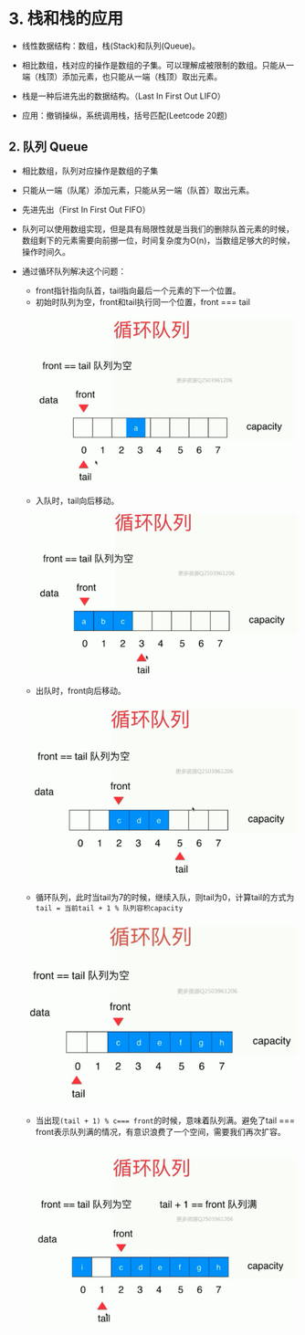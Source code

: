 # 3. 栈和栈的应用

+ 线性数据结构：数组，栈(Stack)和队列(Queue)。
+ 相比数组，栈对应的操作是数组的子集。可以理解成被限制的数组。只能从一端（栈顶）添加元素，也只能从一端（栈顶）取出元素。
+ 栈是一种后进先出的数据结构。（Last In First Out LIFO）

+ 应用：撤销操纵，系统调用栈，括号匹配(Leetcode 20题) 



## 2. 队列 Queue

+ 相比数组，队列对应操作是数组的子集

+ 只能从一端（队尾）添加元素，只能从另一端（队首）取出元素。

+ 先进先出（First In First Out FIFO）

+ 队列可以使用数组实现，但是具有局限性就是当我们的删除队首元素的时候，数组剩下的元素需要向前挪一位，时间复杂度为O(n)，当数组足够大的时候，操作时间久。 

+ 通过循环队列解决这个问题：

  + front指针指向队首，tail指向最后一个元素的下一个位置。
  + 初始时队列为空，front和tail执行同一个位置，front === tail

  ![image-20230128113253983](3-栈和队列.assets/image-20230128113253983.png)

  + 入队时，tail向后移动。

  ![image-20230128113358021](3-栈和队列.assets/image-20230128113358021.png)

  + 出队时，front向后移动。

  ![image-20230128113640151](3-栈和队列.assets/image-20230128113640151.png)

  +  循环队列，此时当tail为7的时候，继续入队，则tail为0，计算tail的方式为 `tail = 当前tail + 1 % 队列容积capacity`

  ![image-20230128114105641](3-栈和队列.assets/image-20230128114105641.png)

  + 当出现`(tail + 1) % c=== front`的时候，意味着队列满。避免了tail === front表示队列满的情况，有意识浪费了一个空间，需要我们再次扩容。

  ![image-20230128114255353](3-栈和队列.assets/image-20230128114255353.png)

  